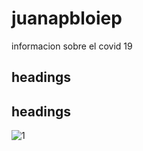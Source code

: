 # juanapbloiep
informacion sobre el covid 19
## headings
## headings
![1](https://user-images.githubusercontent.com/67831180/86519752-960f8400-be03-11ea-8451-a56d438e6d30.jpg)
